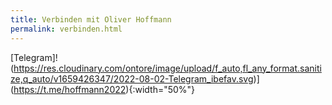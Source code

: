 ```yaml
---
title: Verbinden mit Oliver Hoffmann
permalink: verbinden.html
---
```


[Telegram]!(https://res.cloudinary.com/ontore/image/upload/f_auto,fl_any_format.sanitize,q_auto/v1659426347/2022-08-02-Telegram_ibefav.svg)](https://t.me/hoffmann2022){:width="50%"}
